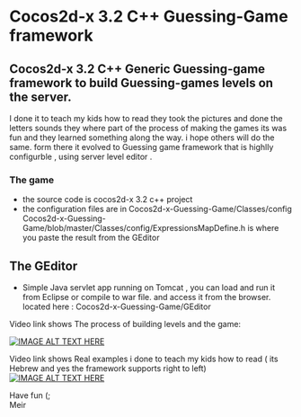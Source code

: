 Cocos2d-x 3.2 C++ Guessing-Game framework 
=============

Cocos2d-x 3.2 C++ Generic Guessing-game framework to build Guessing-games levels on the server. 
-----------

I done it to teach my kids how to read they took the pictures and done the letters sounds they where part of the process of making the games its was fun and they learned something along the way. i hope others will do the same. 
form there it evolved to Guessing game framework that is highlly configurble , using server level editor . 


### The game 
* the source code is cocos2d-x 3.2 c++ project 
* the configuration files are in Cocos2d-x-Guessing-Game/Classes/config 
  Cocos2d-x-Guessing-Game/blob/master/Classes/config/ExpressionsMapDefine.h  is where you paste the result from the GEditor

## The GEditor 
 * Simple Java servlet app running on Tomcat , you can load and run it from Eclipse or compile to war file.
 and access it from the browser. 
 located here : Cocos2d-x-Guessing-Game/GEditor

Video link shows The process of building levels and the game:  

[![IMAGE ALT TEXT HERE](http://img.youtube.com/vi/q7ug28teVQc/0.jpg)](https://www.youtube.com/watch?v=q7ug28teVQc)


Video link shows Real examples i done to teach my kids how to read ( its Hebrew and yes the framework supports right to left)   
[![IMAGE ALT TEXT HERE](http://img.youtube.com/vi/VRzrtjdvui4/0.jpg)](https://www.youtube.com/watch?v=VRzrtjdvui4)


Have fun (;  
Meir 
